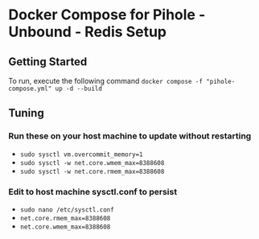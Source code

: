 # Docker Compose for Pihole - Unbound - Redis Setup

## Getting Started
To run, execute the following command
` docker compose -f "pihole-compose.yml" up -d --build `


## Tuning

### Run these on your host machine to update without restarting
- `sudo sysctl vm.overcommit_memory=1`
- `sudo sysctl -w net.core.wmem_max=8388608`
- `sudo sysctl -w net.core.rmem_max=8388608`

### Edit to host machine sysctl.conf to persist
- `sudo nano /etc/sysctl.conf `
- `net.core.rmem_max=8388608`
- `net.core.wmem_max=8388608`
